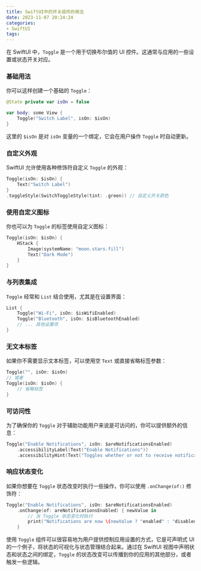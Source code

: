 ```yaml
---
title: SwiftUI中的开关组件的用法
date: 2023-11-07 20:24:24
categories:
- SwiftUI
tags:
---
```

在 SwiftUI 中，`Toggle` 是一个用于切换布尔值的 UI 控件。这通常与应用的一些设置或状态开关对应。

### 基础用法

你可以这样创建一个基础的 `Toggle`：

```swift
@State private var isOn = false

var body: some View {
    Toggle("Switch Label", isOn: $isOn)
}
```

这里的 `$isOn` 是对 `isOn` 变量的一个绑定，它会在用户操作 `Toggle` 时自动更新。

### 自定义外观

SwiftUI 允许使用各种修饰符自定义 `Toggle` 的外观：

```swift
Toggle(isOn: $isOn) {
    Text("Switch Label")
}
.toggleStyle(SwitchToggleStyle(tint: .green)) // 自定义开关颜色
```

### 使用自定义图标

你也可以为 `Toggle` 的标签使用自定义图标：

```swift
Toggle(isOn: $isOn) {
    HStack {
        Image(systemName: "moon.stars.fill")
        Text("Dark Mode")
    }
}
```

### 与列表集成

`Toggle` 经常和 `List` 结合使用，尤其是在设置界面：

```swift
List {
    Toggle("Wi-Fi", isOn: $isWifiEnabled)
    Toggle("Bluetooth", isOn: $isBluetoothEnabled)
    // ... 其他设置项
}
```

### 无文本标签

如果你不需要显示文本标签，可以使用空 `Text` 或直接省略标签参数：

```swift
Toggle("", isOn: $isOn)
// 或者
Toggle(isOn: $isOn) {
    // 省略标签
}
```

### 可访问性

为了确保你的 `Toggle` 对于辅助功能用户来说是可访问的，你可以提供额外的信息：

```swift
Toggle("Enable Notifications", isOn: $areNotificationsEnabled)
    .accessibilityLabel(Text("Enable Notifications"))
    .accessibilityHint(Text("Toggles whether or not to receive notifications."))
```

### 响应状态变化

如果你想要在 `Toggle` 状态改变时执行一些操作，你可以使用 `.onChange(of:)` 修饰符：

```swift
Toggle("Enable Notifications", isOn: $areNotificationsEnabled)
    .onChange(of: areNotificationsEnabled) { newValue in
        // 当 Toggle 状态变化时执行
        print("Notifications are now \(newValue ? "enabled" : "disabled")")
    }
```

使用 `Toggle` 组件可以很容易地为用户提供控制应用设置的方式，它是可声明式 UI 的一个例子，将状态的可视化与状态管理结合起来。通过在 SwiftUI 视图中声明状态和状态之间的绑定，`Toggle` 的状态改变可以传播到你的应用的其他部分，或者触发一些逻辑。